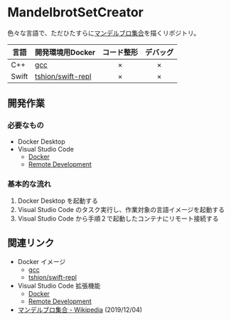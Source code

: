 # MandelbrotSetCreator
色々な言語で、ただひたすらに[マンデルブロ集合][wiki_mandelbrot]を描くリポジトリ。

言語 | 開発環境用Docker | コード整形 | デバッグ
--- | --- | :---: | :---:
C++ | [gcc][dh_gcc] | × | ×
Swift | [tshion/swift-repl][dh_swift_repl] | × | ×



## 開発作業
### 必要なもの
* Docker Desktop
* Visual Studio Code
    * [Docker][vscode_docker]
    * [Remote Development][vscode_remote]

### 基本的な流れ
1. Docker Desktop を起動する
2. Visual Studio Code のタスク実行し、作業対象の言語イメージを起動する
3. Visual Studio Code から手順２で起動したコンテナにリモート接続する



## 関連リンク
* Docker イメージ
    * [gcc][dh_gcc]
    * [tshion/swift-repl][dh_swift_repl]
* Visual Studio Code 拡張機能
    * [Docker][vscode_docker]
    * [Remote Development][vscode_remote]
* [マンデルブロ集合 - Wikipedia][wiki_mandelbrot] (2019/12/04)



[dh_gcc]: https://hub.docker.com/_/gcc
[dh_swift_repl]: https://hub.docker.com/r/tshion/swift-repl

[vscode_docker]: https://marketplace.visualstudio.com/items?itemName=ms-azuretools.vscode-docker
[vscode_remote]: https://marketplace.visualstudio.com/items?itemName=ms-vscode-remote.vscode-remote-extensionpack

[wiki_mandelbrot]: https://ja.wikipedia.org/wiki/%E3%83%9E%E3%83%B3%E3%83%87%E3%83%AB%E3%83%96%E3%83%AD%E9%9B%86%E5%90%88
